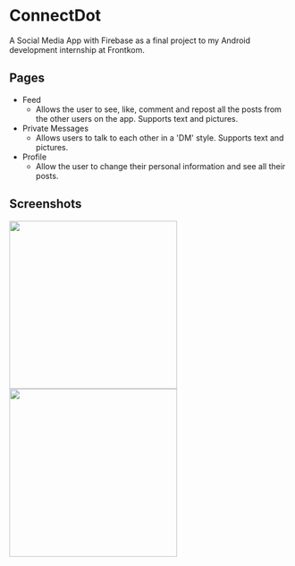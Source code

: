 # ConnectDot
A Social Media App with Firebase as a final project to my Android development internship at Frontkom.

## Pages
- Feed
  - Allows the user to see, like, comment and repost all the posts from the other users on the app. Supports text and pictures. 
- Private Messages
  - Allows users to talk to each other in a 'DM' style. Supports text and pictures. 
- Profile
  - Allow the user to change their personal information and see all their posts.

## Screenshots

<img src="https://i.imgur.com/QYkj2QP.jpg" width=300>
<img src="https://i.imgur.com/UUaukru.jpg" width=300>
